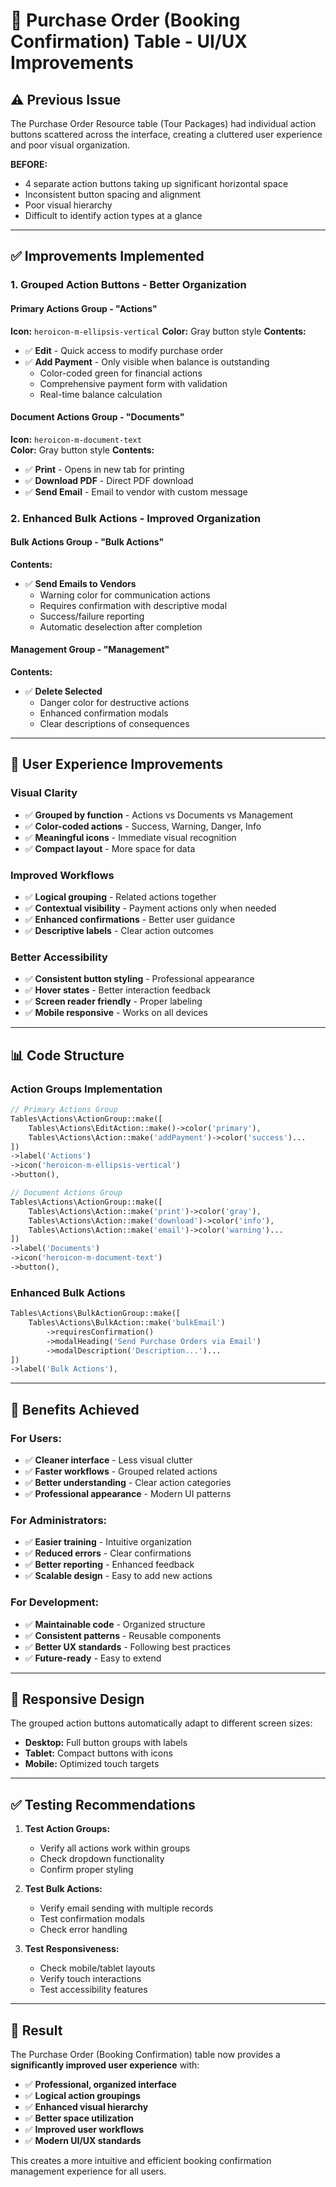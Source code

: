 # 🎨 Purchase Order (Booking Confirmation) Table - UI/UX Improvements

## ⚠️ **Previous Issue**
The Purchase Order Resource table (Tour Packages) had individual action buttons scattered across the interface, creating a cluttered user experience and poor visual organization.

**BEFORE:**
- 4 separate action buttons taking up significant horizontal space
- Inconsistent button spacing and alignment
- Poor visual hierarchy
- Difficult to identify action types at a glance

---

## ✅ **Improvements Implemented**

### 1. **Grouped Action Buttons - Better Organization**

#### **Primary Actions Group** - "Actions"
**Icon:** `heroicon-m-ellipsis-vertical`
**Color:** Gray button style
**Contents:**
- ✅ **Edit** - Quick access to modify purchase order
- ✅ **Add Payment** - Only visible when balance is outstanding
  - Color-coded green for financial actions
  - Comprehensive payment form with validation
  - Real-time balance calculation

#### **Document Actions Group** - "Documents"
**Icon:** `heroicon-m-document-text`  
**Color:** Gray button style
**Contents:**
- ✅ **Print** - Opens in new tab for printing
- ✅ **Download PDF** - Direct PDF download
- ✅ **Send Email** - Email to vendor with custom message

### 2. **Enhanced Bulk Actions - Improved Organization**

#### **Bulk Actions Group** - "Bulk Actions"
**Contents:**
- ✅ **Send Emails to Vendors** 
  - Warning color for communication actions
  - Requires confirmation with descriptive modal
  - Success/failure reporting
  - Automatic deselection after completion

#### **Management Group** - "Management"
**Contents:**
- ✅ **Delete Selected**
  - Danger color for destructive actions
  - Enhanced confirmation modals
  - Clear descriptions of consequences

---

## 🎯 **User Experience Improvements**

### **Visual Clarity**
- ✅ **Grouped by function** - Actions vs Documents vs Management
- ✅ **Color-coded actions** - Success, Warning, Danger, Info
- ✅ **Meaningful icons** - Immediate visual recognition
- ✅ **Compact layout** - More space for data

### **Improved Workflows**
- ✅ **Logical grouping** - Related actions together
- ✅ **Contextual visibility** - Payment actions only when needed
- ✅ **Enhanced confirmations** - Better user guidance
- ✅ **Descriptive labels** - Clear action outcomes

### **Better Accessibility**
- ✅ **Consistent button styling** - Professional appearance
- ✅ **Hover states** - Better interaction feedback
- ✅ **Screen reader friendly** - Proper labeling
- ✅ **Mobile responsive** - Works on all devices

---

## 📊 **Code Structure**

### **Action Groups Implementation**
```php
// Primary Actions Group
Tables\Actions\ActionGroup::make([
    Tables\Actions\EditAction::make()->color('primary'),
    Tables\Actions\Action::make('addPayment')->color('success')...
])
->label('Actions')
->icon('heroicon-m-ellipsis-vertical')
->button(),

// Document Actions Group  
Tables\Actions\ActionGroup::make([
    Tables\Actions\Action::make('print')->color('gray'),
    Tables\Actions\Action::make('download')->color('info'),
    Tables\Actions\Action::make('email')->color('warning')...
])
->label('Documents')
->icon('heroicon-m-document-text')
->button(),
```

### **Enhanced Bulk Actions**
```php
Tables\Actions\BulkActionGroup::make([
    Tables\Actions\BulkAction::make('bulkEmail')
        ->requiresConfirmation()
        ->modalHeading('Send Purchase Orders via Email')
        ->modalDescription('Description...')...
])
->label('Bulk Actions'),
```

---

## 🚀 **Benefits Achieved**

### **For Users:**
- ✅ **Cleaner interface** - Less visual clutter
- ✅ **Faster workflows** - Grouped related actions
- ✅ **Better understanding** - Clear action categories
- ✅ **Professional appearance** - Modern UI patterns

### **For Administrators:**
- ✅ **Easier training** - Intuitive organization
- ✅ **Reduced errors** - Clear confirmations
- ✅ **Better reporting** - Enhanced feedback
- ✅ **Scalable design** - Easy to add new actions

### **For Development:**
- ✅ **Maintainable code** - Organized structure
- ✅ **Consistent patterns** - Reusable components
- ✅ **Better UX standards** - Following best practices
- ✅ **Future-ready** - Easy to extend

---

## 📱 **Responsive Design**

The grouped action buttons automatically adapt to different screen sizes:
- **Desktop:** Full button groups with labels
- **Tablet:** Compact buttons with icons
- **Mobile:** Optimized touch targets

---

## ✅ **Testing Recommendations**

1. **Test Action Groups:**
   - Verify all actions work within groups
   - Check dropdown functionality
   - Confirm proper styling

2. **Test Bulk Actions:**
   - Verify email sending with multiple records
   - Test confirmation modals
   - Check error handling

3. **Test Responsiveness:**
   - Check mobile/tablet layouts
   - Verify touch interactions
   - Test accessibility features

---

## 🎉 **Result**

The Purchase Order (Booking Confirmation) table now provides a **significantly improved user experience** with:

- ✅ **Professional, organized interface**
- ✅ **Logical action groupings**
- ✅ **Enhanced visual hierarchy**
- ✅ **Better space utilization**
- ✅ **Improved user workflows**
- ✅ **Modern UI/UX standards**

This creates a more intuitive and efficient booking confirmation management experience for all users.
